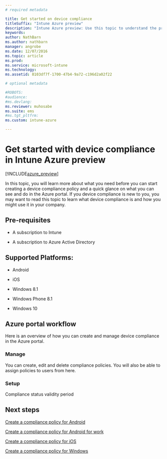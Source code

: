```yaml
---
# required metadata

title: Get started on device compliancetitleSuffix: "Intune Azure preview"
description: "Intune Azure preview: Use this topic to understand the prerequisites you need to create compliance policies in Microsoft Intune"
keywords:
author: NathBarnms.author: nathbarnmanager: angrobe
ms.date: 12/07/2016
ms.topic: article
ms.prod:
ms.service: microsoft-intune
ms.technology:
ms.assetid: 8103df7f-1700-47b4-9a72-c196d2a02f22

# optional metadata

#ROBOTS:
#audience:
#ms.devlang:
ms.reviewer: muhosabe
ms.suite: ems
#ms.tgt_pltfrm:
ms.custom: intune-azure

---
```


# Get started with device compliance in Intune Azure preview


[!INCLUDE[azure_preview](../includes/azure_preview.md)]

In this topic, you will learn more about what you need before you can start creating a device compliance policy and a quick glance on what you can see and do in the Azure portal. If you device compliance is new
to you, you may want to read this topic to learn what device compliance is and how you might use it in your company.

##  Pre-requisites


-   A subscription to Intune

-   A subscription to Azure Active Directory



##  Supported Platforms:


-   Android

-   iOS

-   Windows 8.1

-   Windows Phone 8.1

-   Windows 10

##  Azure portal workflow


Here is an overview of how you can create and manage device compliance in the Azure portal.

<!---### Overview

When you choose the **Set device compliance** workload, the blade opens with an  **Overview** section that displays a summary view of your compliance policies that you have created and the status of the devices they have been applied to. If you
don’t have any policies configured yet, the overview will just include the various reports but with no data.--->

### Manage

You can create, edit and delete compliance policies. You will also be able to assign policies to users from here.

<!---### Monitor

This section is a detailed view of what you see in the **Overview**. A list of all the reports are displayed in this section and you can interactively drill down through each of these reports.--->

### Setup

Compliance status validity period

##  Next steps
[Create a compliance policy for Android](create-a-compliance-policy-for-android.md)

[Create a compliance policy for Android for work](create-a-compliance-policy-for-android-for-work.md)

[Create a compliance policy for iOS](create-a-compliance-policy-for-ios.md)

[Create a compliance policy for Windows](create-a-compliance-policy-for-windows.md)
